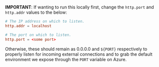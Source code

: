 
**IMPORTANT**:
If wanting to run this locally first, change the `http.port` and `http.addr` values to the below:

```conf
# The IP address on which to listen.
http.addr = localhost

# The port on which to listen.
http.port = <some port>
```

Otherwise, these should remain as 0.0.0.0 and `${PORT}` respectively to properly listen for incoming external connections and to grab the default environment we expose through the `PORT` variable on Azure.
